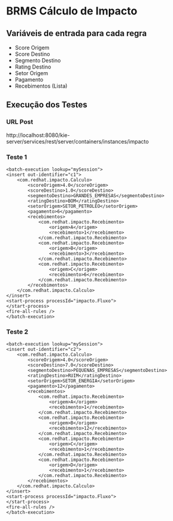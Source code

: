 # BRMS Cálculo de Impacto

## Variáveis de entrada para cada regra
* Score Origem
* Score Destino
* Segmento Destino
* Rating Destino
* Setor Origem
* Pagamento
* Recebimentos (Lista)

## Execução dos Testes

### URL Post
http://localhost:8080/kie-server/services/rest/server/containers/instances/impacto

### Teste 1
```
<batch-execution lookup="mySession">
<insert out-identifier="c1">
	<com.redhat.impacto.Calculo>
		<scoreOrigem>4.0</scoreOrigem>
		<scoreDestino>1.0</scoreDestino>
		<segmentoDestino>GRANDES_EMPRESAS</segmentoDestino>
		<ratingDestino>BOM</ratingDestino>
		<setorOrigem>SETOR_PETROLEO</setorOrigem>
		<pagamento>6</pagamento>
		<recebimentos>
			<com.redhat.impacto.Recebimento>
				<origem>A</origem>
				<recebimento>1</recebimento>
			</com.redhat.impacto.Recebimento>
			<com.redhat.impacto.Recebimento>
				<origem>B</origem>
				<recebimento>3</recebimento>
			</com.redhat.impacto.Recebimento>
			<com.redhat.impacto.Recebimento>
				<origem>C</origem>
				<recebimento>6</recebimento>
			</com.redhat.impacto.Recebimento>
		</recebimentos>		
	</com.redhat.impacto.Calculo>
</insert>
<start-process processId="impacto.Fluxo">
</start-process>
<fire-all-rules />
</batch-execution>
```

### Teste 2
```
<batch-execution lookup="mySession">
<insert out-identifier="c2">
	<com.redhat.impacto.Calculo>
		<scoreOrigem>4.0</scoreOrigem>
		<scoreDestino>7.0</scoreDestino>
		<segmentoDestino>PEQUENAS_EMPRESAS</segmentoDestino>
		<ratingDestino>RUIM</ratingDestino>
		<setorOrigem>SETOR_ENERGIA</setorOrigem>
		<pagamento>12</pagamento>
		<recebimentos>
			<com.redhat.impacto.Recebimento>
				<origem>A</origem>
				<recebimento>1</recebimento>
			</com.redhat.impacto.Recebimento>
			<com.redhat.impacto.Recebimento>
				<origem>B</origem>
				<recebimento>12</recebimento>
			</com.redhat.impacto.Recebimento>
			<com.redhat.impacto.Recebimento>
				<origem>C</origem>
				<recebimento>1</recebimento>
			</com.redhat.impacto.Recebimento>
			<com.redhat.impacto.Recebimento>
				<origem>D</origem>
				<recebimento>1</recebimento>
			</com.redhat.impacto.Recebimento>
		</recebimentos>		
	</com.redhat.impacto.Calculo>
</insert>
<start-process processId="impacto.Fluxo">
</start-process>
<fire-all-rules />
</batch-execution>
```

